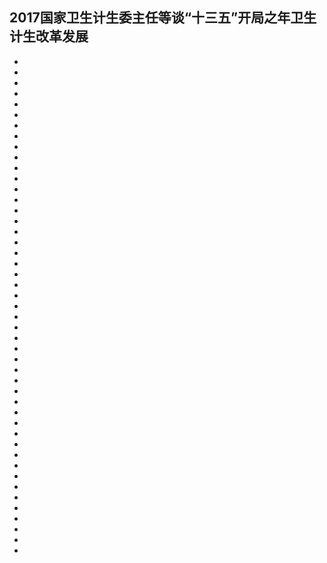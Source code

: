 ## 2017国家卫生计生委主任等谈“十三五”开局之年卫生计生改革发展



- [曲卫国]: 各位记者朋友，大家上午好。欢迎参加十二届全国人大五次会议记者会，本场记者会的主题是“‘十三五’开局之年卫生计生改革发展”。今天我们很高兴邀请到国家卫生计生委主任李斌女士，国家卫生计生委副主任王培安先生，国家卫生计生委副主任、国务院医改办主任王贺胜先生，围绕这一主题回答大家的提问。首先，有请李斌主任。10:46

- [李斌]: 各位记者朋友们，大家上午好。首先，我借这个机会向长期以来关心支持卫生计生事业改革发展的各位记者朋友们，社会各界的朋友们表示衷心的感谢。10:47

- [李斌]: 过去的一年，在以习近平同志为核心的党中央坚强领导下，我国卫生与健康事业的改革发展又取得了重要性的进展，标志性的大事有四件：一是党中央、国务院召开了新世纪以来第一次全国卫生与健康大会，确立了新时期党的卫生与健康工作的方针，开启了“健康中国”建设的新征程。二是党中央、国务院制定印发了《“健康中国2030”规划纲要》，国务院制定和实施《“十三五”卫生与健康规划》、《“十三五”深化医改规划》，就是“一纲要、两规划”，标志着健康中国建设，从思想到战略，从纲领到行动的顶层设计基本形成。三是全国人大常委会审议通过《中华人民共和国中医药法》，这部法律的通过，将对中国中医药事业的振兴与发展产生极为深远的影响。四是在上海，我们和世卫组织共同成功举办了全球健康促进大会，发布了《上海宣言》，这也是在全球健康促进领域上进一步展示了中国的方案和实践。10:51

- [李斌]: 今年是我们党和国家事业发展有重要意义的一年，今年的任务还是很重的。李克强总理所作的政府工作报告，特别对改善和保障民生问题做了重要部署。这个报告求真务实，充满了为民执政的情怀。他在报告里指出，民生是执政之本，执政之要，要时刻放在心上，扛在肩上。所以，今年是我们全系统的工作落实年，就是要认真落实党中央、国务院的决策部署，落实好政府工作报告所提出的各项任务，以优异的成绩迎接党的十九大胜利召开。下面，由我和我的同事回答大家的问题。谢谢。10:54

- [新华网记者]: 首先，感谢李斌主任在“两会”期间做客新华网“部长之声”栏目回应网民关切，在网民中引发热烈的反响。我的问题是，2016年，中共中央、国务院发布了《“健康中国2030”规划纲要》，将推进“健康中国”建设提到前所未有的高度。今年的政府工作报告也明确把推进“健康中国”建设作为一项重要任务，国家卫计委未来如何进一步推进“健康中国”建设，保障人人享有健康的权利？谢谢。10:54

- [李斌]: 健康涉及到每个人的切身利益，涉及到千家万户的安康幸福，是重大的民生。党的十八大以来，以习近平同志为核心的党中央坚持以人民为中心的发展思想，高度重视提高人民健康水平，制定了“健康中国”建设的大政方针，这是一个长久的任务，接下来重在贯彻落实。10:57

- [李斌]: 今年我们主要的任务就是要把路线图、时间表细化为施工图，围绕“1、5、3”这三方面的重要任务抓好落实工作。“1”是牢牢把握“健康中国”建设这一条主线。“5”是深化改革。建立五项基本医疗卫生制度。这五项制度就是分级诊疗制度、现代医院管理制度、全民医保制度、药品供应保障制度和综合监管制度。我们今年要把深化医改的立柱架梁任务做好。当然改革也不可能毕其功于一役，我们要在改革的推进进程中，不断研究新情况、解决新问题，这本身也是一个事物发展的逻辑，制度和政策的自我完善总是在路上。“3”是改善民生。我们要开展好三个行动：一是推进健康扶贫工程，要精准施策，着力解决好因病致贫，因病返贫的问题。二是深入实施改善医疗服务的行动，围绕患者的需求，从挂号、护理、日间手术、日间诊疗、急诊急救、服务态度入手，从细节上改进我们的服务，提升群众就医的获得感。三是大力开展爱国卫生运动，今年是爱国卫生运动65周年，要把握这个契机，进一步深入宣传大卫生、大健康的理念，深入开展改水改厕、城乡环境整治、重大疾病的防治等工作，使我们每个人都成为自己健康的第一责任人，不断地提高全民的健康素质。10:59

- [李斌]: “健康中国”建设是一个系统工程，涉及到方方面面、各个领域，涉及到很多部门的职责，也需要全社会的共同努力，需要大家共建共享。我们要一步一个脚印地推进这项工作，让13亿多人民能够以更加健康的姿态迈入全面小康社会。谢谢。11:00

- [中央人民广播电台、央广网、央广新闻客户端记者]: 我的问题也是提给李斌主任的。总理在《政府工作报告》里提出，今年要全面启动多种形式的医疗联合体建设试点。请问，目前医联体的试点形式有哪些？下一步，卫计委将会开展哪些工作落实相关的要求？谢谢。11:05

- [李斌]: 众所周知，我国优质的医疗资源总量相对不足，主要集中在大城市，分布也不均衡。这样的医疗服务体系格局和人民群众看病就医的需求之间不够适应，不匹配，所以就出现大医院人满为患的情况。如何缓解这种矛盾，促进优质资源下沉、重心下移？首要就是要通过改革来建立分级诊疗制度。分级诊疗制度是我们中国特色基本医疗制度之首，医联体是建立分级诊疗制度的重要抓手，也是一种制度创新，就是通过多种形式的医联体，把我们现在相对比较固定的格局纵横上下联通起来，形成一个合理的布局，这样就可以解决群众看病就医困难的问题，进一步优化服务体系，放大优势医疗资源效应，使得群众在家门口也能够看好病。通过医联体建设，使大的医院能够舍得放，基层机构能够接得住，老百姓能够愿意到基层去看病。11:05

- [李斌]: 在基层的探索实践中，大体上有这样几种形式：第一，城市的医联体，有的是紧密型，有的相对松散。主要是由三级医院作为牵头单位，吸纳二级医院和基层医疗机构参加，形成一个医联体。这样，从内在的机制上，就使得我们这些优质资源能够及时下基层，向基层延伸。比如，北京市月坛社区服务中心，它和首都医科大学附属医院复兴医院是一个医联体，它周边的老百姓非常信得过，愿意到那里接受服务，甚至有的居民都搬走了，还回来租房子，住在服务中心附近来接受服务。还有其他很多地方也都创造了好的形式。第二，在县域的范围内，现在比较好的一种形式叫做“医共体”。把医保的支付方式改革和医共体的建设紧密结合起来，从预防、治疗、康复，提供一体化的服务，把县、乡、村连起来。有了医共体，居民在基层就能够得到比较好的医疗卫生服务，那么不仅群众花费少，医联体、医共体也会得到相应的鼓励和奖励。比如安徽省的天长市，他们一个县里组织了两个医共体，效果是比较好的。11:13

- [李斌]: 2016年，安徽天长市医共体内部下转的患者比上转的患者要多，也就是说很多群众都留在了基层看病。大病到县里去，小病或者康复就留在基层。第三，作为专科就搞专科的联盟。专科联盟往往是跨区域的，比如说有一些眼科、儿科、妇产科这样的专科联盟。像北京儿童医院就是儿童专科联盟的一个龙头单位，他们通过人员培训、疑难重症的会诊，通过对口支援，儿童医院的一些医生也可以到联盟内部的其他医院去服务。11:17

- [李斌]: 第四，针对边远地区，我们开展远程医疗，建立远程医疗协作网。这个形式也是非常好的。2016年，我们安排了地方和军队的889家三级医院，来对口帮扶贫困县的1149家县医院，实现了对口帮扶国家贫困县的全覆盖。远程医疗起的作用是很大的，举一个例子，去年8月，某一个省发生矿山火灾事故，当时有30多人呼吸道受到损伤，其中有5个人伤势危重。中日友好医院在呼吸科方面是很有优势的，当时通过应急系统提出请中日友好医院派专家前往支援，中日友好医院看到这种情况，马上开通了远程医疗，通过远程医疗组织重症专家、呼吸科专家全程指导当地的医院进行抢救。三天以后，所有的伤员都脱离了危险，而且没有一例出现严重的并发症。如果用传统的办法，我们的专家从北京赶过去，这个时间就相对长一些，就可能贻误最佳的抢救时机。11:27

- [李斌]: 通过多种形式的医联体建设，我们主动地、有效地调整医疗资源布局，这也是完善医疗服务体系、进行医疗服务供给侧结构性改革的一项重要举措。按照总理政府报告的要求，今年我们所有的三级医院都要带头参与医联体的建设，相信我们解决看病就医问题的办法会越来越多。谢谢。11:28

- [中国人口报记者]: 我的问题想请问王贺胜副主任。“以药补医”在我国已经持续很多年了，今年总理提出要全部取消药品加成，这是一个巨大的转变。我想问的是，全部取消药品加成有什么背景，在我国整个医改的版图中处在怎样的位置，我们应该怎样实现呢？谢谢。11:30

- [王贺胜]: 首先，我要感谢媒体朋友对医改工作的关注和重视。按照今年政府工作报告的要求，2017年要全面推开公立医院的综合改革，全部取消药品加成。这意味着我国公立医疗机构将彻底告别“以药补医”的时代。改革前，公立医院是通过服务收费、药品加成收入和政府补贴这三个补助渠道。改革后，我们就取消了药品加成，变成了服务收费和政府补助两个渠道。全面推进公立医院的综合改革，核心是破除“以药补医”的机制，建立起维护公益性、调动积极性、保障可持续的运行新机制，目标是人民得实惠、医务工作者受鼓舞、卫生事业得发展、党和政府得民心。应该说，要实现这样的目标，改变以前的运行机制，还是很难的。因为它既涉及了深刻的利益调整，改的是体制机制，又涉及到医疗、医保、医药三医联动改革。所以，我们说取消“以药补医”这个机制，是我们深化医改的重中之重，也是我们今年最难啃的“硬骨头”。11:30

- [王贺胜]: “药品加成”政策是我国50年代困难时期实行的一个政策，当时是具有积极意义的。但是，随着我们国家经济社会的快速发展，“以药补医”逐步演化成为一种逐利机制，大处方、大输液、滥用抗菌素等问题日益严重，推高了医疗费用，削弱了公立医疗机构的公益性，损害了群众的利益，人民群众反映强烈，我们迫切需要通过改革来解决。2009年新一轮医改以来，我们一直把取消“药品加成”作为破除“以药补医”机制的切入点和突破口。2011年在所有政府办的基层公立医疗机构取消了药品加成。2015年在县级公立医院全部取消了药品加成。2016年200个公立医院综合改革试点城市全部取消了药品加成。应该说，我们逐步取消药品加成，每年降低药品费用，公立医院的药占比由2009年的46%下降到40%，一定程度上减轻了群众的医疗负担。据今年不完全统计，预计将再次为群众节省药品费用600-700亿元。11:31

- [王贺胜]: 取消“药品加成”，破除“以药补医”的机制，必须坚持三个原则：第一，必须坚持公立医院的公益性，毫不动摇地把公益性写在卫生事业发展的旗帜上。第二，必须坚持“三医联动”打出“组合拳”，增强改革的整体性、系统性、协同性。第三，必须坚持合理的利益导向和激励机制，调动医务人员的积极性，充分发挥医务人员的主体作用。11:31

- [王贺胜]: 刚才问到怎么去实现破除“以药补医”机制，我想，重点是要按照“腾笼换鸟”的思路，按照腾空间、调结构、保衔接的路径破除旧机制、建立新机制。腾空间，就是要开展药品的生产流通使用全流程改革，要挤压药品价格的虚高水分，还要开展医保支付方式的改革，来激发医院和医务人员合理用药、控制费用的内生动力。调结构，就是把降低药品价格、规范医疗服务行为腾出的空间用于调整医疗服务价格，要把检查检验的价格降下去，把服务的价格提上来，体现医务人员技术劳务的价值，优化医院的收入结构。保衔接，就是医保支付和财政补助，医保支付和财政补助政策要同步跟进、无缝对接，确保群众负担总体不增加。在这些方面，我们已经有了实践经验，福建的三明和安徽的天长等地都已经趟出这样一条路子，走出这样的一条路径，得到社会各界的广泛认可。11:32

- [王贺胜]: 除此之外，还要充分保护和调动医务人员的积极性。医疗行业培养周期长、职业风险高、技术难度大、责任担当重，不同于一般行业。针对当前医务人员最关心的薪酬待遇、发展空间、职业环境等问题，我们将认真落实习近平总书记在全国卫生与健康大会上的重要讲话精神，建立符合医疗行业特点的薪酬制度，积极开展公立医院薪酬制度的改革试点。还要健全医务人员绩效考核制度，切断医务人员与药品、耗材等利益联系，保证医务人员多劳多得、优绩优酬，还要继续深化人事制度改革，健全医务人员的培训培养制度，拓宽职业发展空间。另外，还要依法严厉打击涉医违法犯罪行为，维护正常的医疗秩序，构建和谐的医患关系。谢谢。11:33

- [中央电视台央视网和央视移动新闻网记者]: 我的问题是有关全面两孩政策的。在我们采访中了解到，全面两孩政策实施以来，不少群众反映生育“二孩”压力比较大。请问卫计委，我们是否调查过哪些因素影响群众的生育意愿，政策落实一年以来，我国的生育率总体处在什么样的水平，我国将采取什么样的积极措施鼓励群众按政策生育？谢谢。11:33

- [李斌]: “二孩”政策的实施可以说是家家关心、人人关心，我在“部长通道”时也回答了这个问题，后来媒体总结是“甜蜜的烦恼”的问题。刚才，这位记者还提出一些问题，请王培安同志回答。11:33

- [王培安]: 谢谢媒体的提问。全面两孩政策是十八大以来以习近平同志为核心的党中央根据人口自身的发展规律，根据人口和经济社会发展相适应的情况，人口和资源环境协调发展的情况做出的科学决策。这个政策从去年年初开始正式实施，从一年多的情况来看，可以用两句话来概括：一句话叫做成效初显，一句话叫做符合预判。11:33

- [王培安]: 刚才记者朋友提出了影响群众生育意愿的因素，2013年、2015年我们委组织了这方面的专项调查，调查结果显示，主要是三方面的原因：第一，妇女的职业发展，母亲生完孩子以后的再就业和求职方面的问题。第二，婴幼儿抚育面临困难。托幼特别是三岁以下小孩的托幼资源比较缺乏，多数家庭主要靠祖辈抚育第三代。第三，经济上的压力。11:33

- [王培安]: 2015年、2016年国务院少儿工委办公室和全国妇联妇女研究所也做了这方面的专项调查，结果显示，83.1%的妇女认为，影响她们生育决策的原因也是这三个方面，和我们调研的结果是吻合的。截至去年12月底，政策刚好实施一年，全国住院分娩的婴儿活产数是1846万。实际生育的小孩数量大于这个数字，因为住院分娩率达到了99%。这个数字是2000年以来我国出生规模最大的一年，比“十二五”期间年均出生人口数增加了140万。去年的总和生育率达到1.7%，而新世纪以来，总和生育率一直在1.5-1.6之间徘徊。这几个数据说明，全面两孩政策实施的效果是相当明显、相当乐观的。11:34

- [王培安]: 前面讲到符合预判，这儿再加两个字，叫“完全符合预判”。全面两孩政策的决策在政策实施之前，按照中央的部署和要求，我们组织了深入的内部调查研究和分析论证，利用多种模型进行测算比较，组织的论证会有90多场，形成的研究报告有100多万字。11:34

- [王培安]: 根据研究结果，符合生全面两孩的目标人群是9000万。因为多种原因的影响，除了刚才给大家介绍的原因，还有年龄的原因，还有健康的原因等不愿意或者不能生两孩以外，我们认为，在9000万目标人群里能够生小孩的只有28%。还有一个判断，在“十三五”时期全面两孩政策的影响下，每年出生人口的规模是在1700万-1900万之间波动。刚才告诉大家，我们住院分娩的活产数1846万，这是计人头一个一个统计上来的数据。我可以负责任地告诉大家，生育形势完全符合预判。11:38

- [王培安]: 如果再展开说两句的话，中国的人口问题不缺数量，不光是现在不缺，未来几十年，未来一百年都不会缺人口数量。到2030年峰值时期，我们有14.5亿左右，到2050年还有14亿左右的人口，到本世纪末还有11亿以上的人口。我们更应该关注的是中国人口的素质，同时也要特别关注中国人口的结构问题。这是要回应的第二个问题。11:42

- [王培安]: 回应第三个问题，中央高度重视研究解决群众养育子女的后顾之忧，明确提出要构建家庭发展支持体系，鼓励按政策生育。一段时间以来，我委会同发展改革、教育、交通、旅游、总工会、妇联等部门强化妇幼保健服务供给，合理规划产科、儿科、教育等资源，推动建设标准化的母婴设施，保障女性的就业权益。推动各地进一步完善延长产假、设立陪产假等制度，增加惠民利民服务措施。一些地方积极探索解决群众生养子女面临的突出问题，如南京市政府推进小学弹性离校，学校为学生提供延时照顾服务，上海市妇联将牵头建设社区幼儿托管点，完善社区公共服务体系等等，受到了社会的广泛好评。11:42

- [王培安]: 下一步，我委将会同相关部门按照中央的要求，坚持问题导向，总结地方经验，按照工作方案和任务分工，进一步健全完善税收、社会保障、住房、就业等政策，优先配置妇幼保健、托幼、学前和中小学教育等公共服务资源，构建生育友好的社会环境，鼓励群众按政策生育，保持适度生育水平，促进人口长期均衡发展。11:42

- [王培安]: 关于三岁以下托幼资源短缺的问题，按照中央领导的要求，我委党组高度重视，这一年多做了深入的调查研究，总的构想是国家层面主要是做好规划，做好政策方面的研究，制定政策，然后制定标准，依法监管，动员各方面的力量兴办、建设托幼设施，解决大家关心的这个问题。11:47

- [王培安]: 我再跟大家介绍一下人口结构。2015年，按照国际口径15-64岁的中国劳动年龄人口占总人口的73%，数量是10.03亿，到2020年还有9.85亿，到2030年还有9.52亿，到了2050年还有8亿多。现在，美国劳动年龄人口占总人口的比重是66%，欧洲是67%，日本是61%。此外，欧美发达国家劳动年龄人口总数只有7.3亿，但是它的产出劳动生产率比我们高得多。所以说，中国不光是现在不缺劳动力的数量，以后科技水平发展了，还有很多替代的措施和办法，劳动力的数量就更不是问题。11:47

- [王培安]: 从老龄化的情况来看，2015年，65岁以上老年人占比是10.3%，美国是15%，欧洲是18%，日本是19%。从育龄妇女在总人口中的占比看，中国育龄妇女占26%，美国现在占23%，欧洲占23%，日本只有20%。我们调整政策后，政策效应会影响以后的人口结构。下一步，将会同相关部门按照中央的要求，坚持问题导向，总结地方的经验，按照工作方案和任务分工，进一步健全完善公共服务资源，促进人口长期均衡发展。谢谢！11:53

- [凤凰卫视、凤凰网记者]: 请问李主任，过去我们在凤凰媒体上看到一些民众得了大病没有钱医治的消息，请问现在的情况怎么样了？另外，大病保险是否能真正的保得了大病呢？谢谢。11:53

- [李斌]: 大病保险是在基本医疗保障的基础上，对大病患者的高额费用给予进一步保障，防止家庭因病出现灾难性支出。我们从2012年启动这项试点，现在已经全面推开。去年，大病保险已经覆盖了10亿多城乡居民，可以说是应保尽保，当年累计赔付资金已经超过300亿元。大病患者住院费用实际报销的比例，全国平均是70%左右，有的省更高一些，像青海等地达到了80%，受益的人群大概是1010万人次，这个数字比2015年增加了近400万人次，可以说效果是很明显的。通过大病保险的实施，一些家庭患大病的负担明显减轻了。比如像白血病儿童，有的费用还是很高的。通过大病保险报销之后，这个负担就明显减轻了。11:53

- [李斌]: 今年，我们还要在全国的贫困地区，特别是对农村持卡登记在册的贫困人口，加大大病保险工作力度，凡是患大病的，都可以享受大病保险的报销。随着基本医保筹资水平的进一步提高，将在确保基本医保报销比例不降低的基础上，进一步增加大病保险的筹资，这样使得大病保险的受益人数和受益程度都有新的提高。一是降低起付线。取消农村贫困人口在县域内普通门诊的起付线，贫困人口在县域内住院实行先诊疗后付费，出院的时候，只要交自己应该负担的那一部分就可以了。二是增加便利性。健全基本医保、大病保险、医疗救助、商业保险、应急救助“一条龙”“一站式”服务，方便群众。三是提高精准性。做好农村贫困人口的大病专项救助工作。我也多次讲过，今年主要新集中在九种大病，对农村的因病致贫户、因病致贫的人员进行集中救治。总的来说，就是不断地提高大病保险的效用，在基本医保普惠的基础上，再精准施策，对患了大病的这部分人给予特殊的照顾。这是我国现有水平上的一个好办法，筑牢全民医保的底线，最大限度解决群众因大病致贫返贫的问题。谢谢。11:54

- [现代快报记者]: 李主任您好，“看病难、看病贵”一直是老百姓吐槽的一个问题，我们注意到，在今年《政府工作报告》中专门提到完善基本医保制度，包括扩大药品的保障范围，异地就医住院费用直接结算等等。请问李主任，下一步国家卫计委将如何落实，有没有具体的政策措施？谢谢。11:54

- [李斌]: 基本医保制度是实现社会公平正义，实现社会和谐稳定的一个“压舱石”，党中央、国务院高度重视这项制度的建设，我们这几年来经过努力，已经织起了一张全世界最大的医疗保障网，覆盖了13亿多人口，这样就为人人病有所医提供了有效保障。今年总理在《政府工作报告》里已经明确提出，城乡居民的基本医保政府补助标准从420元提高到450元，进一步增加资金的投入，不断地增进人们的健康福祉。我们要很好的用好这笔钱，一定要用在刀刃上，让它发挥更好的作用。主要是采取以下几项举措：12:09

- [李斌]: 一是扩大药品的保障范围。2017年版的基本医保的药品目录已经印发，新目录比2009年版增加了339个品种，其中儿童用药新增了91个品种。我去年在这里讲过，国家要通过对一些临床急需、疗效比较好、群众负担又比较重的药品进行国家谈判，要降价在50%以上。可以说，去年是说到做到，确实把这些药品的价格降到50%以上，给这些患者带来了利好。在这里，还可以告诉大家一个好消息，去年国家谈判的降价药品，今年已经全部纳入医保报销范围，群众可以按照比例进行报销了。二是多措并举，降低药价，通过药品流通的改革减少流通环节，在综合医改试点省份和公立医院改革试点城市推行“两票制”，压缩空间，把虚高的药价降下来。同时鼓励跨区域联合采购，特别是对一些专利药、独家品种包括一些高值耗材鼓励进行联合采购、带量采购，降低价格。今年，还要通过多种办法，包括对一些高值医用耗材试点开展国家价格谈判，降低虚高价格。刚才王贺胜同志也讲到，今年将全部取消药品加成，切断医院在使用药品环节上利益驱动这样的内在关系。这样在使用环节上，没有这种利益的驱动，药品今后就要成为医院运行的一个成本，医院就会有主动控制医药费用的内在动力。12:09

- [李斌]: 三是加快推进支付方式改革。支付方式改革是控制医药费用增长的一个有效形式，也是国际惯例。今年，主要是推行以病种为主的支付方式改革，同时在有条件的地方，开展DRGs的改革试点，这也是发达国家普遍使用的一种办法。通过这样的改革，首先要有一个基础，就是能够标准化、规范化的治疗。我们制定了1000多种临床路径，这是保证医疗质量的规范和标准，看病要按照这个来。今年已经在7000多家医疗机构实行，我们还要继续重点推进这项工作。关于记者朋友提到的基本医保全国联网和异地结算的问题，这也是本届政府的一个承诺，相关部门、各地也是立了军令状的。去年经过一年的努力，已经实现了省内异地直接进行结算，这就是去年的既定目标，我们任务完成了。今年还要加大力度，按照政府工作报告的要求，加速推进信息化系统建设和全国联网的工作，要健全跨省异地就医的协作机制。现在有八个省已经开展了这样的试点。我国人口众多，异地住院就医直接结算需要全国统筹，目前各地目录、报销的政策有的是不一样的。要完成这个任务，我们今年还要细化工作落实，加大推进力度，确保如期完成任务。这就是总理在报告里面讲到的，一些应该办好的实事，我们应该竭力办好。12:22

- [齐鲁晚报齐鲁壹点客户端记者]: 请问王贺胜副主任，“家庭医生”这个词在2016年特别热，大家都特别关注，但是又觉得离我们比较远。我想请问一下，什么时候老百姓都能有自己的家庭医生，家庭医生能够为我们提供哪些服务，有没有具体的时间表？谢谢。12:27

- [王贺胜]: 刚才李主任在回答问题时说到医保异地就医报销结算，如果能够实现分级诊疗的话，一个很重要的关键抓手就是应该有家庭医生，要有医联体。在这些方面，如果我们家庭医生不能很好地发挥作用，基层医疗水平提升不上来，分级诊疗也就不容易实现。所以家庭医生签约服务是非常关键的一项工作。2016年国务院医改办等七部门联合印发了《关于推进家庭医生签约服务的指导意见》，各地各部门按照文件精神大力推进。现在已经有200个公立医院改革试点城市开展了这项工作，试点城市家庭医生签约服务率已经达到了22.2%，重点人群覆盖面达到了38.8%。应该说已经圆满完成了预定的2016年的任务指标。12:35

- [王贺胜]: 从现在实施情况来看，群众对家庭医生的信任度、满意度和获得感也在不断提高。今年习近平总书记在新年贺词中指出，“很多群众有了自己的家庭医生”。签约居民已经开始享受到家庭医生提供的基本医疗、公共卫生和约定的健康管理服务，而且还有很多地区优化了这些服务内容，满足了群众多元化的需求，形成了一些很有特色的经验。比如说福建省厦门市创设了“三师共管”的模式，这“三师”是，大医院的专科医师负责诊断，家庭医生负责跟踪治疗，健康管理师进行健康教育，“三师共管”共同提升了家庭医生签约服务的能力和水平。江苏省盐城市大丰区，针对老年人、儿童、慢病患者等不同人群，遴选了针对性强、认可度高、实施效果好的“个性化服务包”。这些服务包提供给群众，由群众自行选择，满足群众的多样化健康需求。再比如，浙江省杭州市也出台了政策，签约居民在社区首诊时，门诊医保的起付标准下调了300元，通过家庭医生转诊到上级医院产生的治疗费用，按基层报销比例报销，这也是一条很有特色的经验。12:35

- [王贺胜]: 上海市提出“1+1+1”的签约政策设计，居民在选择基层家庭医生签约的基础上，还选择一家二级医院，就是区级医院，再选择一家市级的三级医院组合签约，提供给老百姓去享受一系列的优惠政策。这些措施都让家庭医生深受签约居民的信任。刚才问下一步的工作，我们将会同有关部门进一步推广这些典型经验，加大签约服务工作的推进力度。今年家庭医生签约服务工作将扩大到85%以上的城市，签约服务覆盖率要达到30%以上，重点人群覆盖率要达到60%以上。各地将优先从老年人、孕产妇、儿童、慢病患者、残疾人等重点人群入手，做细、做实签约服务内容，提高服务质量，达到签约一个、服务好一个。还要建立签约服务的激励机制，让我们的家庭医生多管少管不一样，管好和管不好不一样，调动服务的积极性，发挥好家庭医生健康“守门人”的作用。我们的目标是，到2020年家庭医生签约服务将力争扩大到全人群，基本实现家庭医生签约服务制度的全覆盖。谢谢。12:36

- [彭博新闻社记者]: 去年国家卫计委开始了第一轮关于药品价格的谈判，今年又有45种药品被选入了谈判范围。我想问一下，这45种药品里有哪些是来自外资生产的制药公司，国家卫计委打算把价格降低多少？谢谢。12:36

- [李斌]: 谢谢彭博社这位朋友。确实，我刚才也提到，国家谈判是有效降低药品价格的一种形式，但不是唯一的形式。去年尝试开展以后，取得了比较好的效果。所以今年人社部门、卫生计生部门根据临床的需要，又遴选了一批可能会开展价格谈判的品种。到底是选几种，选哪几种，这几种药是由谁来生产的，目前这项工作还没有最后确定。确定之后，信息会公开。生产这类药品的企业，我们也是持开放的态度。总的原则是：第一，它是临床急需的。第二，实践证明这个疗效是比较好的。第三，在价格比较高、群众负担比较重的这一类药品里进行选择。谢谢。12:37

- [曲卫国]: 由于时间关系，本场记者会到此结束。谢谢各位记者。再见。12:37